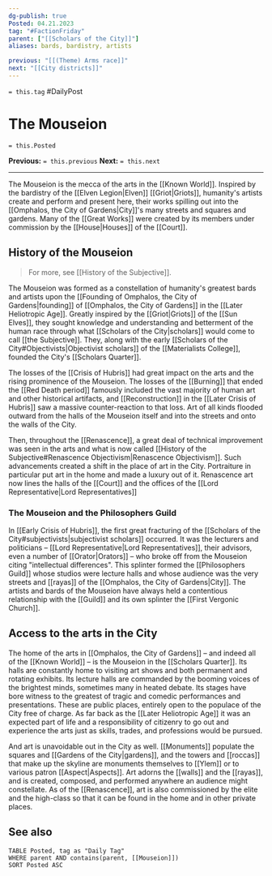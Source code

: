 ```yaml
---
dg-publish: true
Posted: 04.21.2023
tag: "#FactionFriday"
parent: ["[[Scholars of the City]]"]
aliases: bards, bardistry, artists

previous: "[[(Theme) Arms race]]"
next: "[[City districts]]"
---
```

`= this.tag` #DailyPost 
# The Mouseion
`= this.Posted`

**Previous:** `= this.previous`
**Next:** `= this.next`

---

The Mouseion is the mecca of the arts in the [[Known World]]. Inspired by the bardistry of the [[Elven Legion|Elven]] [[Griot|Griots]], humanity's artists create and perform and present here, their works spilling out into the [[Omphalos, the City of Gardens|City]]'s many streets and squares and gardens. Many of the [[Great Works]] were created by its members under commission by the [[House|Houses]] of the [[Court]].

## History of the Mouseion

> For more, see [[History of the Subjective]].

The Mouseion was formed as a constellation of humanity's greatest bards and artists  upon the [[Founding of Omphalos, the City of Gardens|founding]] of [[Omphalos, the City of Gardens]] in the [[Later Heliotropic Age]]. Greatly inspired by the [[Griot|Griots]] of the [[Sun Elves]], they sought knowledge and understanding and betterment of the human race through what [[Scholars of the City|scholars]] would come to call [[the Subjective]]. They, along with the early [[Scholars of the City#Objectivists|Objectivist scholars]] of the [[Materialists College]], founded the City's [[Scholars Quarter]].

The losses of the [[Crisis of Hubris]] had great impact on the arts and the rising prominence of the Mouseion. The losses of the [[Burning]] that ended the [[Red Death period]] famously included the vast majority of human art and other historical artifacts, and [[Reconstruction]] in the [[Later Crisis of Hubris]] saw a massive counter-reaction to that loss. Art of all kinds flooded outward from the halls of the Mouseion itself and into the streets and onto the walls of the City.

Then, throughout the [[Renascence]], a great deal of technical improvement was seen in the arts and what is now called [[History of the Subjective#Renascence Objectivism|Renascence Objectivism]]. Such advancements created a shift in the place of art in the City. Portraiture in particular put art in the home and made a luxury out of it. Renascence art now lines the halls of the [[Court]] and the offices of the [[Lord Representative|Lord Representatives]]

### The Mouseion and the Philosophers Guild

In [[Early Crisis of Hubris]], the first great fracturing of the [[Scholars of the City#subjectivists|subjectivist scholars]] occurred. It was the lecturers and politicians – [[Lord Representative|Lord Representatives]], their advisors, even a number of [[Orator|Orators]] – who broke off from the Mouseion citing "intellectual differences". This splinter formed the [[Philosophers Guild]] whose studios were lecture halls and whose audience was the very streets and [[rayas]] of the [[Omphalos, the City of Gardens|City]]. The artists and bards of the Mouseion have always held a contentious relationship with the [[Guild]] and its own splinter the [[First Vergonic Church]].

## Access to the arts in the City

The home of the arts in [[Omphalos, the City of Gardens]] – and indeed all of the [[Known World]] – is the Mouseion in the [[Scholars Quarter]]. Its halls are constantly home to visiting art shows and both permanent and rotating exhibits. Its lecture halls are commanded by the booming voices of the brightest minds, sometimes many in heated debate. Its stages have bore witness to the greatest of tragic and comedic performances and presentations. These are public places, entirely open to the populace of the City free of charge. As far back as the [[Later Heliotropic Age]] it was an expected part of life and a responsibility of citizenry to go out and experience the arts just as skills, trades, and professions would be pursued.

And art is unavoidable out in the City as well. [[Monuments]] populate the squares and [[Gardens of the City|gardens]], and the towers and [[roccas]] that make up the skyline are monuments themselves to [[Ylem]] or to various patron [[Aspect|Aspects]]. Art adorns the [[walls]] and the [[rayas]], and is created, composed, and performed anywhere an audience might constellate. As of the [[Renascence]], art is also commissioned by the elite and the high-class so that it can be found in the home and in other private places.

## See also
```dataview
TABLE Posted, tag as "Daily Tag"
WHERE parent AND contains(parent, [[Mouseion]])
SORT Posted ASC
```